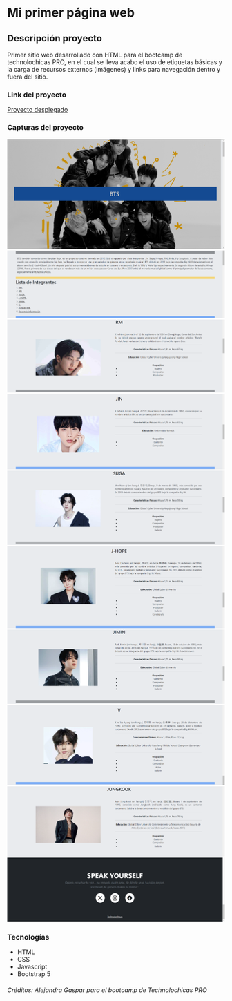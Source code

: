# Mi primer página web

## Descripción proyecto

Primer sitio web desarrollado con HTML para el bootcamp de technolochicas PRO, en el cual se lleva acabo el uso de etiquetas básicas y la carga de recursos externos (imágenes) y links para navegación dentro y fuera del sitio.

### Link del proyecto

[Proyecto desplegado](https://ornate-cocada-99366c.netlify.app/)

### Capturas del proyecto

![Captura Links](assets/1.png)
![Captura Links](assets/2.png)
![Captura Links](assets/3.png)
![Captura Links](assets/4.png)
![Captura Links](assets/5.png)
![Captura Links](assets/6.png)
![Captura Links](assets/7.png)
![Captura Links](assets/8.png)
![Captura Links](assets/9.png)
![Captura Links](assets/10.png)

### Tecnologías
* HTML
* CSS
* Javascript
* Bootstrap 5

###### Créditos: Alejandra Gaspar para el bootcamp de Technolochicas PRO